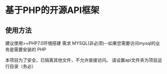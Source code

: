 # 基于PHP的开源API框架
## 使用方法
建议使用>=PHP7.0环境搭建
需求
MYSQL(非必须)--如果您需要访问mysql的业务是需要安装的
PHP

本项目为了安全，已隔离其他文件，不允许直接访问。
请设置api文件夹为项目运行目录（务必）


